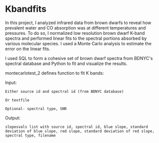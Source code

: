 # Kbandfits 
In this project, I analyzed infrared data from brown dwarfs to reveal how prevalent water and CO absorption was at different temperatures and pressures. To do so, I normalized low resolution brown dwarf K-band spectra and performed linear fits to the spectral portions absorbed by various molecular species. I used a Monte Carlo analysis to estimate the error on the linear fits. 

I used SQL to form a cohesive set of brown dwarf spectra from BDNYC's spectral database and Python to fit and visualize the results.


montecarlotest_2 defines function to fit K bands:

  Input:
  
    Either source id and spectral id (from BDNYC database)
    
    Or textfile
    
    Optional- spectral type, SNR
    
  Output:
  
    slopesvals list with source id, spectral id, blue slope, standard deviation of blue slope, red slope, standard deviation of red slope, spectral type, filename
